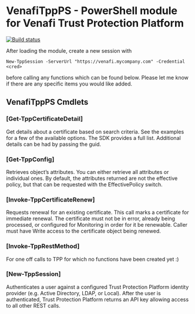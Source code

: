 # VenafiTppPS - PowerShell module for Venafi Trust Protection Platform

[![Build status](https://ci.appveyor.com/api/projects/status/vxyan36tsimle56b?svg=true)](https://ci.appveyor.com/project/GregBrownstein/venafitppps)

After loading the module, create a new session with
```
New-TppSession -ServerUrl "https://venafi.mycompany.com" -Credential <cred>
```
before calling any functions which can be found below.  Please let me know if there are any specific items you would like added.

## VenafiTppPS Cmdlets
### [Get-TppCertificateDetail]
Get details about a certificate based on search criteria.  See the examples for a few of the available options.
The SDK provides a full list.  Additional details can be had by passing the guid.

### [Get-TppConfig]
Retrieves object’s attributes.  You can either retrieve all attributes or individual ones.  By default, the attributes returned are not the effective policy, but that can be requested with the EffectivePolicy switch.

### [Invoke-TppCertificateRenew]
Requests renewal for an existing certificate. This call marks a certificate for	immediate renewal. The certificate must not be in error, already being processed, or configured for Monitoring in order for it be renewable. Caller must have Write access to the certificate object being renewed.

### [Invoke-TppRestMethod]
For one off calls to TPP for which no functions have been created yet :)

### [New-TppSession]
Authenticates a user against a configured Trust	Protection Platform identity provider (e.g. Active Directory, LDAP, or Local). After the user is authenticated, Trust Protection Platform returns an API key allowing access to all other REST calls.
